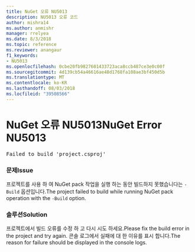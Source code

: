 ```yaml
---
title: NuGet 오류 NU5013
description: NU5013 오류 코드
author: mishra14
ms.author: anmishr
manager: rrelyea
ms.date: 8/3/2018
ms.topic: reference
ms.reviewer: anangaur
f1_keywords:
- NU5013
ms.openlocfilehash: 0cbe20fb9827601433723aca8ccb487ce3e0c00f
ms.sourcegitcommit: 4d139cb54a46616ae48d1768fa108ae3bf450d5b
ms.translationtype: MT
ms.contentlocale: ko-KR
ms.lasthandoff: 08/03/2018
ms.locfileid: "39508566"
---
```

# <a name="nuget-error-nu5013"></a><span data-ttu-id="e3843-103">NuGet 오류 NU5013</span><span class="sxs-lookup"><span data-stu-id="e3843-103">NuGet Error NU5013</span></span>
<pre>Failed to build 'project.csproj'</pre>

### <a name="issue"></a><span data-ttu-id="e3843-104">문제</span><span class="sxs-lookup"><span data-stu-id="e3843-104">Issue</span></span>

<span data-ttu-id="e3843-105">프로젝트를 사용 하 여 NuGet pack 작업을 실행 하는 동안 빌드하지 못했습니다는 `-Build` 옵션입니다.</span><span class="sxs-lookup"><span data-stu-id="e3843-105">The project failed to build while running NuGet pack operation with the `-Build` option.</span></span>


### <a name="solution"></a><span data-ttu-id="e3843-106">솔루션</span><span class="sxs-lookup"><span data-stu-id="e3843-106">Solution</span></span>

<span data-ttu-id="e3843-107">프로젝트에서 빌드 오류를 수정 하 고 다시 시도 하세요.</span><span class="sxs-lookup"><span data-stu-id="e3843-107">Please fix the build error in the project and try again.</span></span> <span data-ttu-id="e3843-108">콘솔 로그에서 실패에 대 한 이유를 표시 합니다.</span><span class="sxs-lookup"><span data-stu-id="e3843-108">The reason for failure should be displayed in the console logs.</span></span>

